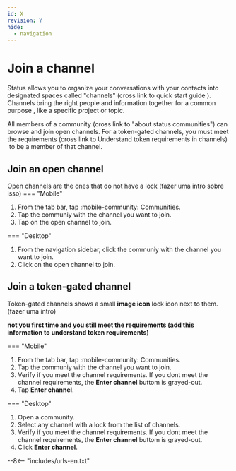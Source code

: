 ```yaml
---
id: X
revision: Y
hide:
  - navigation
---
```


# Join a channel

Status allows you to organize your conversations with your contacts into designated spaces called "channels" (cross link to quick start guide ). Channels bring the right people and information together for a common purpose , like a specific project or topic.

All members of a community (cross link to "about status communities") can browse and join open channels. For a token-gated channels, you must meet the requirements (cross link to Understand token requirements in channels)  to  be a member of that channel.

## Join an open channel

Open channels are the ones that do not have a lock (fazer uma intro sobre isso)
=== "Mobile"

1. From the tab bar, tap :mobile-community: Communities.
1. Tap the communiy with the channel you want to join.
1. Tap on the open channel to join. 

=== "Desktop"

1. From the navigation sidebar, click the communiy with the channel you want to join.
1. Click on the open channel to join.

## Join a token-gated channel

Token-gated channels shows a small **image icon** lock icon next to them. (fazer uma intro) 

**not you first time and you still meet the requirements (add this information to understand token requirements)**

=== "Mobile"

1. From the tab bar, tap :mobile-community: Communities.
1. Tap the communiy with the channel you want to join.
1. Verify if you meet the channel requirements. If you dont meet the channel requirements, the **Enter channel** buttom is grayed-out.
3. Tap **Enter channel**.

=== "Desktop"
	
1. Open a community.
1. Select any channel with a lock from the list of channels.
1. Verify if you meet the channel requirements. If you dont meet the channel requirements, the **Enter channel** buttom is grayed-out.
1. Click **Enter channel**.

--8<-- "includes/urls-en.txt"
